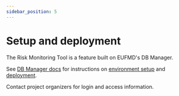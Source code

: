 ```yaml
---
sidebar_position: 5
---
```


# Setup and deployment

The Risk Monitoring Tool is a feature built on EUFMD's DB Manager.

See [DB Manager docs](/docs/category/db-manager) for instructions on [environment setup](/docs/db-manager/environment-setup) and [deployment](/docs/db-manager/environment-setup).

Contact project organizers for login and access information.
